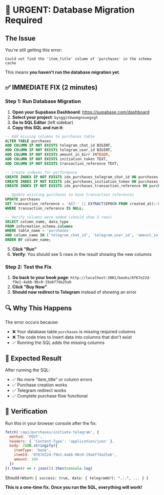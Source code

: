 # 🚨 URGENT: Database Migration Required

## The Issue
You're still getting this error:
```
Could not find the 'item_title' column of 'purchases' in the schema cache
```

This means **you haven't run the database migration yet**.

## ✅ IMMEDIATE FIX (2 minutes)

### Step 1: Run Database Migration
1. **Open your Supabase Dashboard**: https://supabase.com/dashboard
2. **Select your project**: `byxggitbwomgnxuegxgt`
3. **Go to SQL Editor** (left sidebar)
4. **Copy this SQL and run it**:

```sql
-- Add missing columns to purchases table
ALTER TABLE purchases 
ADD COLUMN IF NOT EXISTS telegram_chat_id BIGINT,
ADD COLUMN IF NOT EXISTS telegram_user_id BIGINT,
ADD COLUMN IF NOT EXISTS amount_in_birr INTEGER,
ADD COLUMN IF NOT EXISTS initiation_token TEXT,
ADD COLUMN IF NOT EXISTS transaction_reference TEXT;

-- Create indexes for performance
CREATE INDEX IF NOT EXISTS idx_purchases_telegram_chat_id ON purchases(telegram_chat_id);
CREATE INDEX IF NOT EXISTS idx_purchases_initiation_token ON purchases(initiation_token);
CREATE INDEX IF NOT EXISTS idx_purchases_transaction_reference ON purchases(transaction_reference);

-- Update existing purchases to have transaction references
UPDATE purchases 
SET transaction_reference = 'AST-' || EXTRACT(EPOCH FROM created_at)::bigint || '-' || UPPER(SUBSTRING(MD5(id::text) FROM 1 FOR 8))
WHERE transaction_reference IS NULL;

-- Verify columns were added (should show 5 rows)
SELECT column_name, data_type 
FROM information_schema.columns 
WHERE table_name = 'purchases' 
AND column_name IN ('telegram_chat_id', 'telegram_user_id', 'amount_in_birr', 'initiation_token', 'transaction_reference')
ORDER BY column_name;
```

5. **Click "Run"**
6. **Verify**: You should see 5 rows in the result showing the new columns

### Step 2: Test the Fix
1. **Go back to your book page**: `http://localhost:3001/books/8f67e22d-f9e1-4abb-96c0-19abf7da25ab`
2. **Click "Buy Now"**
3. **Should now redirect to Telegram** instead of showing an error

## 🔍 Why This Happens

The error occurs because:
- ❌ Your database table `purchases` is missing required columns
- ❌ The code tries to insert data into columns that don't exist
- ✅ Running the SQL adds the missing columns

## 🎯 Expected Result

After running the SQL:
- ✅ No more "item_title" or column errors
- ✅ Purchase creation works
- ✅ Telegram redirect works
- ✅ Complete purchase flow functional

## 🚀 Verification

Run this in your browser console after the fix:
```javascript
fetch('/api/purchases/initiate-telegram', {
  method: 'POST',
  headers: { 'Content-Type': 'application/json' },
  body: JSON.stringify({
    itemType: 'book',
    itemId: '8f67e22d-f9e1-4abb-96c0-19abf7da25ab',
    amount: 100
  })
}).then(r => r.json()).then(console.log)
```

Should return: `{ success: true, data: { telegramUrl: "...", ... } }`

**This is a one-time fix. Once you run the SQL, everything will work!**